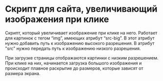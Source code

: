# Скрипт для сайта, увеличивающий изображения при клике

Скрипт, который увеличивает изображение при клике на него. Работает для картинок с тегом “img”, имеющих атрибут “src-big”. В этот атрибут нужно добавить путь к изображению высокого разрешения. В атрибут "src" нужно передать путь к изображению низкого разрешения.

При загрузке страницы отображаются картинки с низким разрешением. При клике на них, начинается загрузка большого изображения и  происходит плавное раскрытие до размеров, которые зависят от размера экрана.